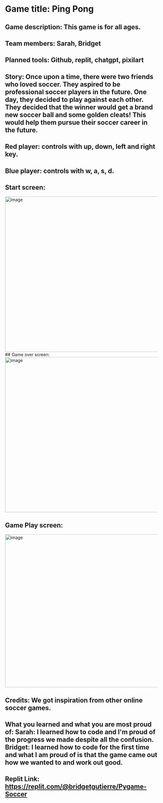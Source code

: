 # Game title: Ping Pong

## Game description: This game is for all ages.

## Team members: Sarah, Bridget

## Planned tools: Github, replit, chatgpt, pixilart

## Story: Once upon a time, there were two friends who loved soccer. They aspired to be professional soccer players in the future. One day, they decided to play against each other. They decided that the winner would get a brand new soccer ball and some golden cleats! This would help them pursue their soccer career in the future.
## Red player: controls with up, down, left and right key. 
## Blue  player: controls with w, a, s, d.
## Start screen: 
<img width="995" height="510" alt="image" src="https://github.com/user-attachments/assets/d71f70e3-0243-41f7-9ec8-92414bcd29e9" />
## Game over screen: 
<img width="939" height="509" alt="image" src="https://github.com/user-attachments/assets/b65b387b-aacc-4833-82ef-5d2f5d09ca84" />

## Game Play screen:
<img width="998" height="502" alt="image" src="https://github.com/user-attachments/assets/d9914e06-0517-4b61-83f0-4d496c84cac3" />


## Credits: We got inspiration from other online soccer games.
## What you learned and what you are most proud of: Sarah: I learned how to code and I'm proud of the progress we made despite all the confusion. Bridget: I learned how to code for the first time and what I am proud of is that the game came out how we wanted to and work out good. 
## Replit Link: https://replit.com/@bridgetgutierre/Pygame-Soccer
